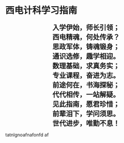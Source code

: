 # 西电计科学习指南

<div style="text-align: center; font-size: 1.5em; font-weight: 600;" markdown="1">
入学伊始，师长引领；
</div>
<div style="text-align: center; font-size: 1.5em; font-weight: 600;" markdown="1">
西电精魂，何处传承？
</div>
<div style="text-align: center; font-size: 1.5em; font-weight: 600;" markdown="1">
思政军体，铸魂锻身；
</div>
<div style="text-align: center; font-size: 1.5em; font-weight: 600;" markdown="1">
通识选修，趣学相迎。
</div>
<div style="text-align: center; font-size: 1.5em; font-weight: 600;" markdown="1">
数理基础，求真务实；
</div>
<div style="text-align: center; font-size: 1.5em; font-weight: 600;" markdown="1">
专业课程，奋进为志。
</div>
<div style="text-align: center; font-size: 1.5em; font-weight: 600;" markdown="1">
前途何在，书海探秘；
</div>
<div style="text-align: center; font-size: 1.5em; font-weight: 600;" markdown="1">
代代相传，一站解疑。
</div>
<div style="text-align: center; font-size: 1.5em; font-weight: 600;" markdown="1">
见此指南，愿君珍惜；
</div>
<div style="text-align: center; font-size: 1.5em; font-weight: 600;" markdown="1">
前辈泪下，学问须思。
</div>
<div style="text-align: center; font-size: 1.5em; font-weight: 600;" markdown="1">
世代进步，唯勤不息！
</div>

tatnlgnoafnafonfd af